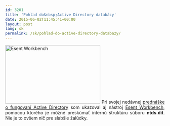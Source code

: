 ```yaml
---
id: 3201
title: 'Pohľad do&nbsp;Active Directory databázy'
date: 2015-06-02T11:45:41+00:00
layout: post
lang: sk
permalink: /sk/pohlad-do-active-directory-databazy/
---
```

<p style="text-align: justify;">
  <a href="https://www.dsinternals.com/wp-content/uploads/workbench.png"><img class=" size-medium wp-image-3221 alignleft" src="https://www.dsinternals.com/wp-content/uploads/workbench-300x185.png" alt="Esent Workbench" width="300" height="185" srcset="https://www.dsinternals.com/wp-content/uploads/workbench-300x185.png 300w, https://www.dsinternals.com/wp-content/uploads/workbench.png 971w" sizes="(max-width: 300px) 100vw, 300px" /></a> Pri svojej nedávnej <a href="http://www.teched.cz/Prednaska/Jak-funguje-Active-Directory-databaze">prednáške o&nbsp;fungovaní Active Directory</a> som ukazoval aj&nbsp;nástroj <a href="https://bitbucket.org/gfkeogh/esentworkbench/wiki/Home#markdown-header-esent-workbench">Esent Workbench</a>, pomocou ktorého je&nbsp;môžné preskúmať internú štruktúru súboru <strong>ntds.dit</strong>. Nie je&nbsp;to&nbsp;ovšem nič pre&nbsp;slabšie žalúdky.
</p>